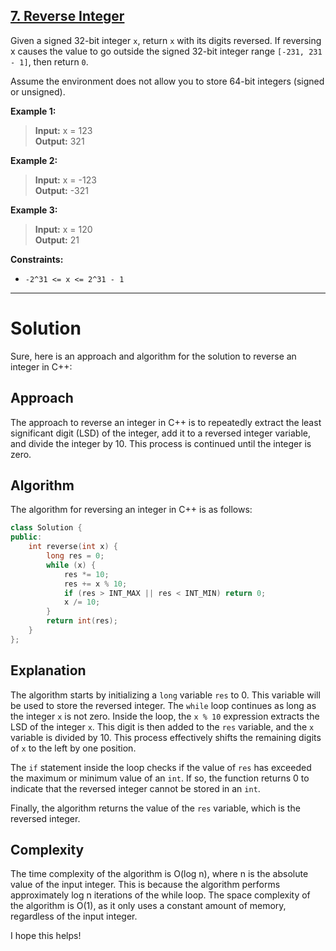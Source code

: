 ## [7. Reverse Integer](https://leetcode.com/problems/reverse-integer/)

Given a signed 32-bit integer `x`, return `x` with its digits reversed. If reversing x causes the value to go outside the signed 32-bit integer range `[-231, 231 - 1]`, then return `0`.

Assume the environment does not allow you to store 64-bit integers (signed or unsigned).

**Example 1:**

>**Input:** x = 123<br>
**Output:** 321

**Example 2:**

>**Input:** x = -123<br>
**Output:** -321

**Example 3:**

>**Input:** x = 120<br>
**Output:** 21

**Constraints:**

- `-2^31 <= x <= 2^31 - 1`
---
# Solution
Sure, here is an approach and algorithm for the solution to reverse an integer in C++:

## Approach

The approach to reverse an integer in C++ is to repeatedly extract the least significant digit (LSD) of the integer, add it to a reversed integer variable, and divide the integer by 10. This process is continued until the integer is zero.

## Algorithm

The algorithm for reversing an integer in C++ is as follows:

```c++
class Solution {
public:
    int reverse(int x) {
        long res = 0;
        while (x) {
            res *= 10;
            res += x % 10;
            if (res > INT_MAX || res < INT_MIN) return 0;
            x /= 10;
        }
        return int(res);
    }
};
```

## Explanation

The algorithm starts by initializing a `long` variable `res` to 0. This variable will be used to store the reversed integer. The `while` loop continues as long as the integer `x` is not zero. Inside the loop, the `x % 10` expression extracts the LSD of the integer `x`. This digit is then added to the `res` variable, and the `x` variable is divided by 10. This process effectively shifts the remaining digits of `x` to the left by one position.

The `if` statement inside the loop checks if the value of `res` has exceeded the maximum or minimum value of an `int`. If so, the function returns 0 to indicate that the reversed integer cannot be stored in an `int`.

Finally, the algorithm returns the value of the `res` variable, which is the reversed integer.

## Complexity

The time complexity of the algorithm is O(log n), where n is the absolute value of the input integer. This is because the algorithm performs approximately log n iterations of the while loop. The space complexity of the algorithm is O(1), as it only uses a constant amount of memory, regardless of the input integer.

I hope this helps!